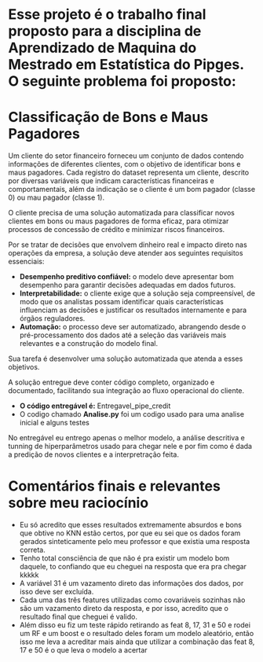 # Esse projeto é o trabalho final proposto para a disciplina de Aprendizado de Maquina do Mestrado em Estatística do Pipges. O seguinte problema foi proposto:

# Classificação de Bons e Maus Pagadores

Um cliente do setor financeiro forneceu um conjunto de dados contendo informações de diferentes clientes, com o objetivo de identificar bons e maus pagadores. Cada registro do dataset representa um cliente, descrito por diversas variáveis que indicam características financeiras e comportamentais, além da indicação se o cliente é um bom pagador (classe 0) ou mau pagador (classe 1).

O cliente precisa de uma solução automatizada para classificar novos clientes em bons ou maus pagadores de forma eficaz, para otimizar processos de concessão de crédito e minimizar riscos financeiros.

Por se tratar de decisões que envolvem dinheiro real e impacto direto nas operações da empresa, a solução deve atender aos seguintes requisitos essenciais:

- **Desempenho preditivo confiável:** o modelo deve apresentar bom desempenho para garantir decisões adequadas em dados futuros.
- **Interpretabilidade:** o cliente exige que a solução seja compreensível, de modo que os analistas possam identificar quais características influenciam as decisões e justificar os resultados internamente e para órgãos reguladores.
- **Automação:** o processo deve ser automatizado, abrangendo desde o pré-processamento dos dados até a seleção das variáveis mais relevantes e a construção do modelo final.

Sua tarefa é desenvolver uma solução automatizada que atenda a esses objetivos.

A solução entregue deve conter código completo, organizado e documentado, facilitando sua integração ao fluxo operacional do cliente.

- **O código entregável é:** Entregavel_pipe_credit
- O codigo chamado **Analise.py** foi um codigo usado para uma analise inicial e alguns testes

No entregável eu entrego apenas o melhor modelo, a análise descritiva e tunning de hiperparâmetros usado para chegar nele e por fim como é dada a predição de novos clientes e a interpretração feita.

# **Comentários finais e relevantes sobre meu raciocínio**
- Eu só acredito que esses resultados extremamente absurdos e bons que obtive no KNN estão certos, por que eu sei que os dados foram gerados sinteticamente pelo meu professor e que existia uma resposta correta.
- Tenho total consciência de que não é pra existir um modelo bom daquele, to confiando que eu cheguei na resposta que era pra chegar kkkkk
- A variável 31 é um vazamento direto das informações dos dados, por isso deve ser excluída.
- Cada uma das três features utilizadas como covariáveis sozinhas não são um vazamento direto da resposta, e por isso, acredito que o resultado final que cheguei é valido.
- Além disso eu fiz um teste rápido retirando as feat 8, 17, 31 e 50 e rodei um RF  e um boost e o resultado deles foram um modelo aleatório, então isso me leva a acreditar mais ainda que utilizar a combinação das feat 8, 17 e 50 é o que leva o modelo a acertar